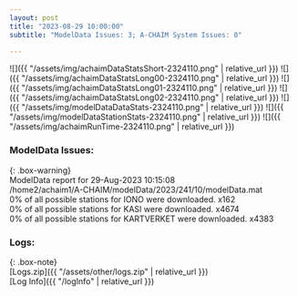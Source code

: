 ```yaml
---
layout: post
title: "2023-08-29 10:00:00"
subtitle: "ModelData Issues: 3; A-CHAIM System Issues: 0"

---
```


![]({{ "/assets/img/achaimDataStatsShort-2324110.png" | relative_url }})
![]({{ "/assets/img/achaimDataStatsLong00-2324110.png" | relative_url }})
![]({{ "/assets/img/achaimDataStatsLong01-2324110.png" | relative_url }})
![]({{ "/assets/img/achaimDataStatsLong02-2324110.png" | relative_url }})
![]({{ "/assets/img/modelDataDataStats-2324110.png" | relative_url }})
![]({{ "/assets/img/modelDataStationStats-2324110.png" | relative_url }})
![]({{ "/assets/img/achaimRunTime-2324110.png" | relative_url }})


### ModelData Issues:  
  
{: .box-warning}  
 ModelData report for 29-Aug-2023 10:15:08   
 /home2/achaim1/A-CHAIM/modelData/2023/241/10/modelData.mat   
 0% of all possible stations for IONO were downloaded. x162   
 0% of all possible stations for KASI were downloaded. x4674   
 0% of all possible stations for KARTVERKET were downloaded. x4383   
  


### Logs:  
  
{: .box-note}  
[Logs.zip]({{ "/assets/other/logs.zip" | relative_url }})  
[Log Info]({{ "/logInfo" | relative_url }})  
